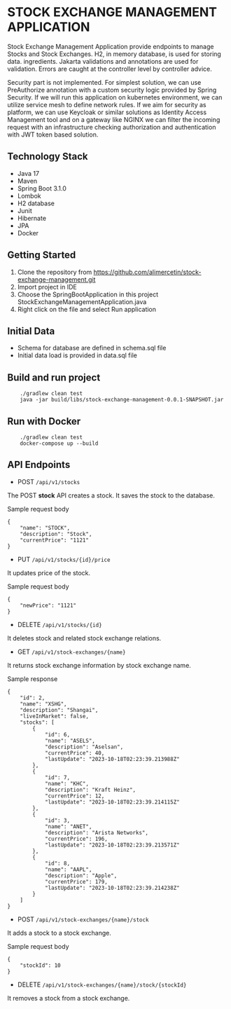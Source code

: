 # **STOCK EXCHANGE MANAGEMENT APPLICATION**

Stock Exchange Management Application provide endpoints to manage Stocks and Stock Exchanges. H2, in memory database, is used for storing data. ingredients. Jakarta validations and annotations are used for validation. Errors are caught at the controller level by controller advice.

Security part is not implemented. For simplest solution, we can use PreAuthorize annotation with a custom security logic provided by Spring Security. If we will run this application on kubernetes environment, we can utilize service mesh to define network rules. If we aim for security as platform, we can use Keycloak or similar solutions as Identity Access Management tool and on a gateway like NGINX we can filter the incoming request with an infrastructure checking authorization and authentication with JWT token based solution.  

## **Technology Stack**

* Java 17
* Maven
* Spring Boot 3.1.0
* Lombok
* H2 database
* Junit
* Hibernate
* JPA
* Docker

## **Getting Started**

1. Clone the repository from https://github.com/alimercetin/stock-exchange-management.git
2. Import project in IDE
3. Choose the SpringBootApplication in this project StockExchangeManagementApplication.java
4. Right click on the file and select Run application

## **Initial Data**
* Schema for database are defined in schema.sql file
* Initial data load is provided in data.sql file

## **Build and run project**

```
    ./gradlew clean test
    java -jar build/libs/stock-exchange-management-0.0.1-SNAPSHOT.jar
```

## **Run with Docker**

```
    ./gradlew clean test
    docker-compose up --build
 ```   


## **API Endpoints**

*  POST `/api/v1/stocks`

The POST **stock** API creates a stock. It saves the stock to the database.

Sample request body

```
{
    "name": "STOCK",
    "description": "Stock",
    "currentPrice": "1121"
}
```

*  PUT `/api/v1/stocks/{id}/price`

It updates price of the stock.

Sample request body

```
{
    "newPrice": "1121"
}
```

*  DELETE `/api/v1/stocks/{id}`

It deletes stock and related stock exchange relations.

*  GET `/api/v1/stock-exchanges/{name}`

It returns stock exchange information by stock exchange name.

Sample response

```
{
    "id": 2,
    "name": "XSHG",
    "description": "Shangai",
    "liveInMarket": false,
    "stocks": [
        {
            "id": 6,
            "name": "ASELS",
            "description": "Aselsan",
            "currentPrice": 40,
            "lastUpdate": "2023-10-18T02:23:39.213988Z"
        },
        {
            "id": 7,
            "name": "KHC",
            "description": "Kraft Heinz",
            "currentPrice": 12,
            "lastUpdate": "2023-10-18T02:23:39.214115Z"
        },
        {
            "id": 3,
            "name": "ANET",
            "description": "Arista Networks",
            "currentPrice": 196,
            "lastUpdate": "2023-10-18T02:23:39.213571Z"
        },
        {
            "id": 8,
            "name": "AAPL",
            "description": "Apple",
            "currentPrice": 179,
            "lastUpdate": "2023-10-18T02:23:39.214238Z"
        }
    ]
}
```

*  POST `/api/v1/stock-exchanges/{name}/stock`

It adds a stock to a stock exchange.

Sample request body

```
{
    "stockId": 10
}
```

*  DELETE `/api/v1/stock-exchanges/{name}/stock/{stockId}`

It removes a stock from a stock exchange.